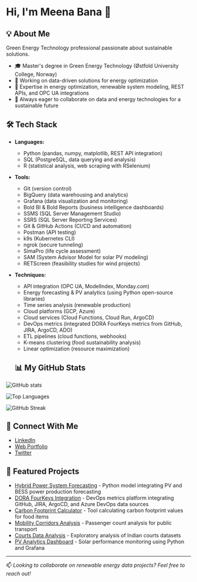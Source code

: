 # Hi, I'm Meena Bana 👋

## 💡 About Me
Green Energy Technology professional passionate about sustainable solutions.
- 🎓 Master's degree in Green Energy Technology (Østfold University College, Norway)
- 🌱 Working on data-driven solutions for energy optimization
- 🔬 Expertise in energy optimization, renewable system modeling, REST APIs, and OPC UA integrations 
- 🤝 Always eager to collaborate on data and energy technologies for a sustainable future

## 🛠️ Tech Stack
- **Languages:** 
  - Python (pandas, numpy, matplotlib, REST API integration)
  - SQL (PostgreSQL, data querying and analysis)
  - R (statistical analysis, web scraping with RSelenium)
  
- **Tools:** 
  
  - Git (version control)
  - BigQuery (data warehousing and analytics)
  - Grafana (data visualization and monitoring)
  - Bold BI & Bold Reports (business intelligence dashboards)
  - SSMS (SQL Server Management Studio)
  - SSRS (SQL Server Reporting Services)
  - Git & GitHub Actions (CI/CD and automation)
  - Postman (API testing)
  - k9s (Kubernetes CLI)
  - ngrok (secure tunneling)
  - SimaPro (life cycle assessment)
  - SAM (System Advisor Model for solar PV modeling)
  - RETScreen (feasibility studies for wind projects)
  
  
- **Techniques:**
  - API integration (OPC UA, ModelIndex, Monday.com)
  - Energy forecasting & PV analytics (using Python open-source libraries)
  - Time series analysis (renewable production)
  - Cloud platforms (GCP, Azure)
  - Cloud services (Cloud Functions, Cloud Run, ArgoCD)
  - DevOps metrics (integrated DORA FourKeys metrics from GitHub, JIRA, ArgoCD, ADO)
  - ETL pipelines (cloud functions, webhooks)
  - K-means clustering (food sustainability analysis)
  - Linear optimization (resource maximization)

  ## 📊 My GitHub Stats
![GitHub stats](https://github-readme-stats.vercel.app/api?username=MeenaBana&show_icons=true&theme=radical)

![Top Languages](https://github-readme-stats.vercel.app/api/top-langs/?username=MeenaBana&layout=compact&theme=radical)

![GitHub Streak](https://github-readme-streak-stats.herokuapp.com/?user=MeenaBana&theme=radical)

## 🔗 Connect With Me
- [LinkedIn](https://linkedin.com/)
- [Web Portfolio](https://meenabana.netlify.app/)
- [Twitter](https://twitter.com/)

## 📁 Featured Projects

- [Hybrid Power System Forecasting](https://github.com/PrediktorAS/power-mono) - Python model integrating PV and BESS power production forecasting
- [DORA FourKeys Integration](https://github.com/PrediktorAS/GCP-DoraMatrixTracker) - DevOps metrics platform integrating GitHub, JIRA, ArgoCD, and Azure DevOps data sources
- [Carbon Footprint Calculator](https://github.com/MeenaBana/carbon-footprint-calculation) - Tool calculating carbon footprint values for food items
- [Mobility Corridors Analysis](https://github.com/MeenaBana/mobility-corridors-analysis) - Passenger count analysis for public transport
- [Courts Data Analysis](https://github.com/MeenaBana/courts_data_exploratory_analysis) - Exploratory analysis of Indian courts datasets
- [PV Analytics Dashboard](https://github.com/MeenaBana/pv-analytics) - Solar performance monitoring using Python and Grafana

---

📫 *Looking to collaborate on renewable energy data projects? Feel free to reach out!*